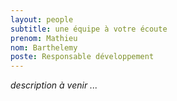 ```yaml
---
layout: people
subtitle: une équipe à votre écoute
prenom: Mathieu
nom: Barthelemy
poste: Responsable développement
---
```


<i> description à venir ... </i>
